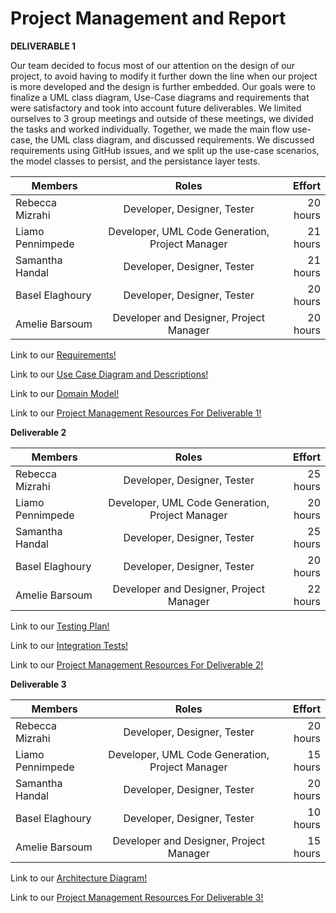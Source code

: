 # Project Management and Report


**DELIVERABLE 1**

Our team decided to focus most of our attention on the design of our project, to avoid having to modify it further down the line when our project is more developed and the design is further embedded. Our goals were to finalize a UML class diagram, Use-Case diagrams and requirements that were satisfactory and took into account future deliverables. We limited ourselves to 3 group meetings and outside of these meetings, we divided the tasks and worked individually. Together, we made the main flow use-case, the UML class diagram, and discussed requirements. We discussed requirements using GitHub issues, and we split up the use-case scenarios, the model classes to persist, and the persistance layer tests. 


| Members            | Roles                   | Effort       |
| ------------------ |:-----------------------:| ------------:|
| Rebecca Mizrahi    | Developer, Designer, Tester  | 20 hours     |
| Liamo Pennimpede   | Developer, UML Code Generation, Project Manager  | 21 hours     |
| Samantha Handal    | Developer, Designer, Tester  | 21 hours     |
| Basel Elaghoury    | Developer, Designer, Tester  | 20 hours     |
| Amelie Barsoum     | Developer and Designer, Project Manager  | 20 hours     |


Link to our [Requirements!](https://github.com/McGill-ECSE321-Fall2021/project-group-07/wiki/Requirements)


Link to our [Use Case Diagram and Descriptions!](https://github.com/McGill-ECSE321-Fall2021/project-group-07/wiki/Use-Case-Page)

Link to our [Domain Model!](https://github.com/McGill-ECSE321-Fall2021/project-group-07/wiki/Domain-Model)

Link to our [Project Management Resources For Deliverable 1!](https://github.com/McGill-ECSE321-Fall2021/project-group-07/wiki/Meeting-Minutes-and-Success-Spectrum)

**Deliverable 2**

| Members            | Roles                   | Effort       |
| ------------------ |:-----------------------:| ------------:|
| Rebecca Mizrahi    | Developer, Designer, Tester  | 25 hours     |
| Liamo Pennimpede   | Developer, UML Code Generation, Project Manager  | 20 hours     |
| Samantha Handal    | Developer, Designer, Tester  | 25 hours     |
| Basel Elaghoury    | Developer, Designer, Tester  | 20 hours     |
| Amelie Barsoum     | Developer and Designer, Project Manager  | 22 hours     |

Link to our [Testing Plan!](https://github.com/McGill-ECSE321-Fall2021/project-group-07/wiki/General-Test-Plan-Outline)

Link to our [Integration Tests!](https://github.com/McGill-ECSE321-Fall2021/project-group-07/wiki/Integration-Tests)

Link to our [Project Management Resources For Deliverable 2!](https://github.com/McGill-ECSE321-Fall2021/project-group-07/wiki/Meeting-Minutes-and-Success-Spectrum)

**Deliverable 3**

| Members            | Roles                   | Effort       |
| ------------------ |:-----------------------:| ------------:|
| Rebecca Mizrahi    | Developer, Designer, Tester  |  20 hours     |
| Liamo Pennimpede   | Developer, UML Code Generation, Project Manager  | 15 hours     |
| Samantha Handal    | Developer, Designer, Tester  | 20 hours     |
| Basel Elaghoury    | Developer, Designer, Tester  | 10 hours     |
| Amelie Barsoum     | Developer and Designer, Project Manager  | 15 hours     |

Link to our [Architecture Diagram!](https://github.com/McGill-ECSE321-Fall2021/project-group-07/wiki/Architecture-Model)

Link to our [Project Management Resources For Deliverable 3!]()
